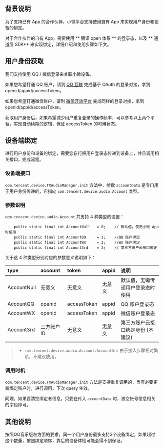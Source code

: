## 背景说明
为了支持已有 App 的合作伙伴，小微平台支持使用自有 App 来实现用户身份和设备的绑定。

对于合作伙伴的自有 App，需要使用 ** 腾讯 open 体系 ** 的登录态，以及 ** 通道层 SDK** 来实现绑定，详细介绍和使用步骤如下文。

## 用户身份获取
我们支持使用 QQ / 微信登录来关联小微设备。

如果您希望打通 QQ 账户，请到 [QQ 互联](https://connect.qq.com/) 完成基于 OAuth 的登录对接，拿到 openid/appid/accessToken。

如果您希望打通微信账户，请到 [微信开放平台](https://open.weixin.qq.com/) 完成同样的登录对接，拿到 openid/appid/accessToken。

获取用户身份后，如果希望减少用户重复登录的操作频率，可以参考以上两个平台，实现自动续期的逻辑，保证 accessToken 的可用状态。

## 设备端绑定
进行用户身份和设备的绑定，需要您自行把用户登录态传递到设备上，并且调用相关接口，完成流程。

### 设备端接口
`com.tencent.device.TXAudioManager.init` 方法中，参数 `accountData` 是专门用于用户身份传递的，它指向 `com.tencent.device.audio.Account` 类型。

### 参数说明
`com.tencent.device.audio.Account` 共支持 4 种类型的设置：

```
    public static final int AccountNull   = 0;    // 默认值，使用小微 App 时使用
    public static final int AccountQQ     = 1;    //QQ 账户绑定
    public static final int AccountWX     = 2;    //WX 账户绑定
    public static final int Account3rd    = 3;    // 第三方账户云接口绑定
```

关于这 4 种类型分别对应的参数意义说明如下：

| type        | account    | token       | appid  | 说明                             |
|:------------|:-----------|:------------|:-------|:---------------------------------|
| AccountNull | 无意义     | 无意义      | 无意义 | 默认值，无需传递用户登录态时使用 |
| AccountQQ   | openid     | accessToken | appid  | QQ 账户登录态                     |
| AccountWX   | openid     | accessToken | appid  | 微信账户登录态                   |
| Account3rd  | 三方账户 ID | 无意义      | 无意义 | 第三方账户云接口绑定身份 (不建议) |

> *   `com.tencent.device.audio.Account.Account3rd` 由于接入步骤相对繁琐，不建议使用。

### 调用时机

`com.tencent.device.TXAudioManager.init` 方法是支持重复调用的，当有必要更新绑定账户时，进行调用，下次 query 生效。

同理，如果要清空绑定者信息，只要在传入 `accountData` 时，置空帐号信息相关的字段即可。

## 其他说明
按照QQ音乐版权方面的要求，同一个用户身份最多支持3个设备绑定，如果超过这个数量，按照绑定顺序，靠后的设备体检可能会得不到保证。
